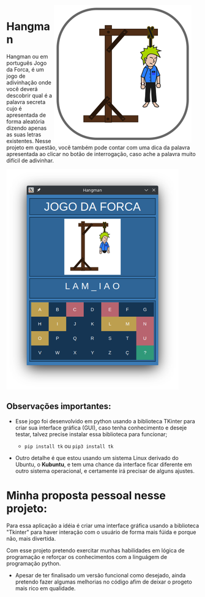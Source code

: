 <img src="./src/img/hangman_icon.svg" align="right" style="margin-right: 20px;">

# **Hangman**
Hangman ou em português Jogo da Forca, é um jogo de adivinhação onde você deverá descobrir qual é a palavra secreta cujo é apresentada de forma aleatória dizendo apenas as suas letras existentes.
Nesse projeto em questão, você também pode contar com uma dica da palavra apresentada ao clicar no botão de interrogação, caso ache a palavra muito difícil de adivinhar.

<img src="./src/img/screenshot.png" style="max-width: 450px">

## **Observações importantes:**
- Esse jogo foi desenvolvido em python usando a biblioteca TKinter para criar sua interface gráfica (GUI), caso tenha conhecimento e deseje testar, talvez precise instalar essa biblioteca para funcionar;
  - `pip install tk` ou `pip3 install tk`

- Outro detalhe é que estou usando um sistema Linux derivado do Ubuntu, o **Kubuntu**, e tem uma chance da interface ficar diferente em outro sistema operacional, e certamente irá precisar de alguns ajustes.

# Minha proposta pessoal nesse projeto:
Para essa aplicação a idéia é criar uma interface gráfica usando a biblioteca "Tkinter" para haver interação com o usuário de forma mais fúida e porque não, mais divertida.

Com esse projeto pretendo exercitar munhas habilidades em lógica de programação e reforçar os conhecimentos com a linguágem de programação python.

- Apesar de ter finalisado um versão funcional como desejado, ainda pretendo fazer algumas melhorias no código afim de deixar o progeto mais rico em qualidade.
